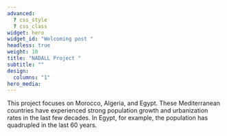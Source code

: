 ```yaml
---
advanced:
  ? css_style
  ? css_class
widget: hero
widget_id: "Welcoming post "
headless: true
weight: 10
title: "NADALL Project "
subtitle: ""
design:
  columns: "1"
hero_media: 
---
```

This project focuses on Morocco, Algeria, and Egypt. These Mediterranean countries have experienced strong population growth and urbanization rates in the last few decades. In Egypt, for example, the population has quadrupled in the last 60 years.
